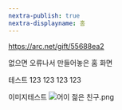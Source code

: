 ```yaml
---
nextra-publish: true
nextra-displayname: 홈
---
```

https://arc.net/gift/55688ea2

없으면 오류나서 만들어놓은 홈 화면

테스트 123 123 123 123

이미지테스트
![어이 젊은 친구.png](/어이_젊은_친구.png)